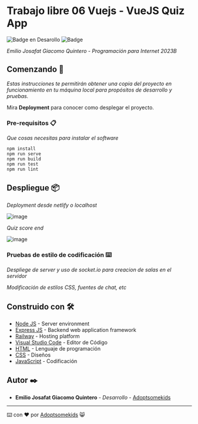 # Trabajo libre 06 Vuejs - VueJS Quiz App 

   ![Badge en Desarollo](https://img.shields.io/badge/STATUS-Desarrollo%20Completo-blue)
   ![Badge](https://img.shields.io/pypi/status/aiogram.svg?style=flat-square)

_Emilio Josafat Giacomo Quintero - Programación para Internet 2023B_

## Comenzando 🚀

_Estas instrucciones te permitirán obtener una copia del proyecto en funcionamiento en tu máquina local para propósitos de desarrollo y pruebas._

Mira **Deployment** para conocer como desplegar el proyecto.


### Pre-requisitos 📋

_Que cosas necesitas para instalar el software_

```
npm install
npm run serve
npm run build
npm run test
npm run lint
```

## Despliegue 📦

_Deployment desde netlify o localhost_

![image](https://github.com/Adoptsomekids/Quiz-VueJS/assets/83385717/e97ddd92-13c9-45f2-9948-b591d095889c)

_Quiz score end_

![image](https://github.com/Adoptsomekids/Quiz-VueJS/assets/83385717/12566f9d-558e-45be-bbc9-97f227ddf89c)

### Pruebas de estilo de codificación ⌨️

_Despliege de server y uso de socket.io para creacion de salas en el servidor_


_Modificación de estilos CSS, fuentes de chat, etc_


## Construido con 🛠️

* [Node JS](https://nodejs.org/en) -  Server environment
* [Express JS](https://expressjs.com/) - Backend web application framework
* [Railway](https://railway.app/) -  Hosting platform
* [Visual Studio Code](https://code.visualstudio.com/) - Editor de Código
* [HTML](https://html.com/document/) - Lenguaje de programación
* [CSS](https://developer.mozilla.org/en-US/docs/Web/CSS/Reference) - Diseños
* [JavaScript](https://developer.mozilla.org/en-US/docs/Web/JavaScript) - Codificación

## Autor ✒️

* **Emilio Josafat Giacomo Quintero** - *Desarrollo* - [Adoptsomekids](https://github.com/Adoptsomekids)

---
⌨️ con ❤️ por [Adoptsomekids](https://github.com/Adoptsomekids) 😸

